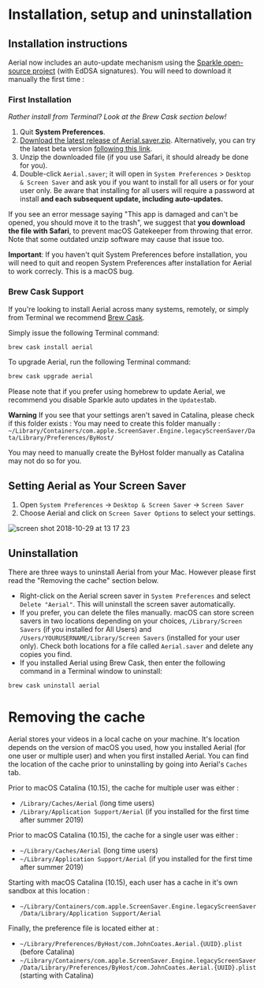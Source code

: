 # Installation, setup and uninstallation

## Installation instructions

Aerial now includes an auto-update mechanism using the [Sparkle open-source project](https://github.com/sparkle-project/Sparkle) (with EdDSA signatures). You will need to download it manually the first time :

### First Installation

_Rather install from Terminal? Look at the Brew Cask section below!_

1. Quit **System Preferences**.
2. [Download the latest release of Aerial.saver.zip](https://github.com/JohnCoates/Aerial/releases/latest). Alternatively, you can try the latest beta version [following this link](https://github.com/JohnCoates/Aerial/releases). 
3. Unzip the downloaded file (if you use Safari, it should already be done for you).
4. Double-click `Aerial.saver`; it will open in `System Preferences` > `Desktop & Screen Saver` and ask you if you want to install for all users or for your user only. Be aware that installing for all users will require a password at install **and each subsequent update, including auto-updates.**

If you see an error message saying "This app is damaged and can't be opened, you should move it to the trash", we suggest that **you download the file with Safari**, to prevent macOS Gatekeeper from throwing that error. Note that some outdated unzip software may cause that issue too.

**Important**: If you haven't quit System Preferences before installation, you will need to quit and reopen System Preferences after installation for Aerial to work correcly. This is a macOS bug. 

### Brew Cask Support

If you're looking to install Aerial across many systems, remotely, or simply from Terminal we recommend [Brew Cask](https://caskroom.github.io). 

Simply issue the following Terminal command:

```sh
brew cask install aerial
```

To upgrade Aerial, run the following Terminal command:

```sh
brew cask upgrade aerial
```

Please note that if you prefer using homebrew to update Aerial, we recommend you disable Sparkle auto updates in the `Updates`tab. 

**Warning** If you see that your settings aren't saved in Catalina, please check if this folder exists : You may need to create this folder manually : `~/Library/Containers/com.apple.ScreenSaver.Engine.legacyScreenSaver/Data/Library/Preferences/ByHost/`

You may need to manually create the ByHost folder manually as Catalina may not do so for you.

## Setting Aerial as Your Screen Saver

1. Open `System Preferences` -> `Desktop & Screen Saver` -> `Screen Saver`
2. Choose Aerial and click on `Screen Saver Options` to select your settings.

![screen shot 2018-10-29 at 13 17 23](https://user-images.githubusercontent.com/37544189/47649971-1f76a980-db7f-11e8-97be-d1f90b943c9d.png)

## Uninstallation

There are three ways to uninstall Aerial from your Mac. However please first read the "Removing the cache" section below.

- Right-click on the Aerial screen saver in `System Preferences` and select `Delete "Aerial"`. This will uninstall the screen saver automatically.
- If you prefer, you can delete the files manually. macOS can store screen savers in two locations depending on your choices, `/Library/Screen Savers` (if you installed for All Users) and `/Users/YOURUSERNAME/Library/Screen Savers` (installed for your user only). Check both locations for a file called `Aerial.saver` and delete any copies you find.
- If you installed Aerial using Brew Cask, then enter the following command in a Terminal window to uninstall:

```sh
brew cask uninstall aerial
```

# Removing the cache 

Aerial stores your videos in a local cache on your machine. It's location depends on the version of macOS you used, how you installed Aerial (for one user or multiple user) and when you first installed Aerial. You can find the location of the cache prior to uninstalling by going into Aerial's `Caches` tab.

Prior to macOS Catalina (10.15), the cache for multiple user was either :
- `/Library/Caches/Aerial` (long time users)
- `/Library/Application Support/Aerial` (if you installed for the first time after summer 2019)

Prior to macOS Catalina (10.15), the cache for a single user was either : 
- `~/Library/Caches/Aerial` (long time users)
- `~/Library/Application Support/Aerial` (if you installed for the first time after summer 2019)

Starting with macOS Catalina (10.15), each user has a cache in it's own sandbox at this location : 
- `~/Library/Containers/com.apple.ScreenSaver.Engine.legacyScreenSaver/Data/Library/Application Support/Aerial`

Finally, the preference file is located either at :
- `~/Library/Preferences/ByHost/com.JohnCoates.Aerial.{UUID}.plist` (before Catalina)
- `~/Library/Containers/com.apple.ScreenSaver.Engine.legacyScreenSaver/Data/Library/Preferences/ByHost/com.JohnCoates.Aerial.{UUID}.plist` (starting with Catalina)

